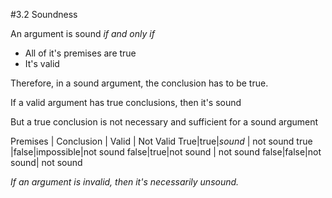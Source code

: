 #3.2 Soundness

An argument  is sound *if and only if*
- All of it's premises are true
- It's valid

Therefore, in a sound argument, the conclusion has to be true.

If a valid argument has true conclusions, then it's sound

But a true conclusion is not necessary and sufficient for a sound argument

Premises | Conclusion  | Valid | Not Valid
True|true|*sound* | not sound
true |false|impossible|not sound
false|true|not sound | not sound
false|false|not sound| not sound

*If an argument is invalid, then it's necessarily unsound.*

